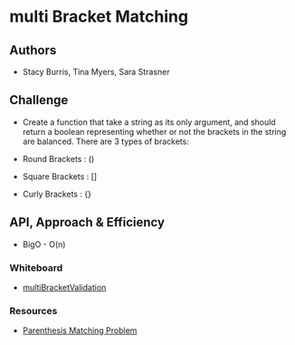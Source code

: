 # multi Bracket Matching

## Authors

+ Stacy Burris, Tina Myers, Sara Strasner

## Challenge

+ Create a function that take a string as its only argument, and should return a boolean representing whether or not the brackets in the string are balanced. There are 3 types of brackets:

+ Round Brackets : ()
+ Square Brackets : []
+ Curly Brackets : {}

## API, Approach & Efficiency

+ BigO - O(n)

### Whiteboard

+ [multiBracketValidation](multiBracketValidation/Multi-bracketValidation.png)

### Resources

+ [Parenthesis Matching Problem](https://paulrohan.medium.com/parenthesis-matching-problem-in-javascript-the-hacking-school-hyd-7d7708278911)
